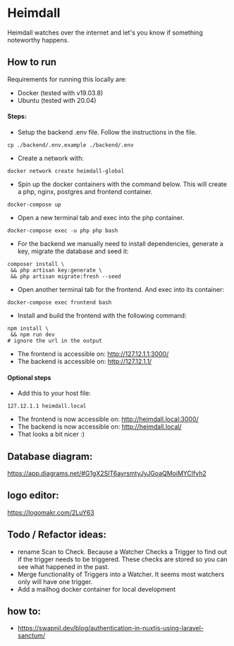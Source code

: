 # Heimdall

Heimdall watches over the internet and let's you know if something noteworthy happens.

## How to run

Requirements for running this locally are:

- Docker (tested with v19.03.8)
- Ubuntu (tested with 20.04)

#### Steps:

- Setup the backend .env file. Follow the instructions in the file.
```
cp ./backend/.env.example ./backend/.env
```   
- Create a network with:
```
docker network create heimdall-global
```
- Spin up the docker containers with the command below. This will create a php, 
    nginx, postgres and frontend container.
```
docker-compose up
``` 
- Open a new terminal tab and exec into the php container. 
```
docker-compose exec -u php php bash
```
- For the backend we manually need to install dependencies, generate a key, 
    migrate the database and seed it:
```
composer install \
 && php artisan key:generate \
 && php artisan migrate:fresh --seed
```
- Open another terminal tab for the frontend. And exec into its container:
```
docker-compose exec frontend bash 
```
- Install and build the frontend with the following command:
```
npm install \
 && npm run dev 
# ignore the url in the output
```
- The frontend is accessible on: http://127.12.1.1:3000/
- The backend is accessible on: http://127.12.1.1/

#### Optional steps

- Add this to your host file: 
```
127.12.1.1 heimdall.local
```
- The frontend is now accessible on: http://heimdall.local:3000/
- The backend is now accessible on: http://heimdall.local/
- That looks a bit nicer :)

## Database diagram: 
https://app.diagrams.net/#G1gX2SlT6ayrsmtyJyJGoaQMoiMYClfyh2

## logo editor:
https://logomakr.com/2LuY63

## Todo / Refactor ideas:

- rename Scan to Check. Because a Watcher Checks a Trigger to find out if the trigger needs to be triggered. These checks are stored so you can see what happened in the past.
- Merge functionality of Triggers into a Watcher. It seems most watchers only will have one trigger.
- Add a mailhog docker container for local development 

## how to:

- https://swapnil.dev/blog/authentication-in-nuxtjs-using-laravel-sanctum/
